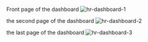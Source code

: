 Front page of the dashboard
![hr-dashboard-1](https://github.com/DarrenFar/DSE/assets/136566606/b02995ba-273e-4e9e-9ce8-396125a9b4fd)

the second page of the dashboard
![hr-dashboard-2](https://github.com/DarrenFar/DSE/assets/136566606/dda28da6-7dad-428a-8159-deccd16514df)

the last page of the dashboard
![hr-dashboard-3](https://github.com/DarrenFar/DSE/assets/136566606/4c0011ad-07d2-4168-898e-edd9c3501496)
